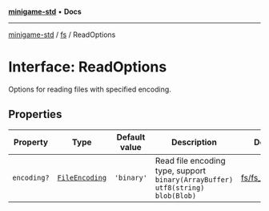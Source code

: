 [**minigame-std**](../../../README.md) • **Docs**

***

[minigame-std](../../../README.md) / [fs](../README.md) / ReadOptions

# Interface: ReadOptions

Options for reading files with specified encoding.

## Properties

| Property | Type | Default value | Description | Defined in |
| ------ | ------ | ------ | ------ | ------ |
| `encoding?` | [`FileEncoding`](../type-aliases/FileEncoding.md) | `'binary'` | Read file encoding type, support `binary(ArrayBuffer)` `utf8(string)` `blob(Blob)` | [fs/fs\_define.ts:22](https://github.com/JiangJie/minigame-std/blob/c06988f76801881a43518a5e9723580f21a11a7f/src/std/fs/fs_define.ts#L22) |
